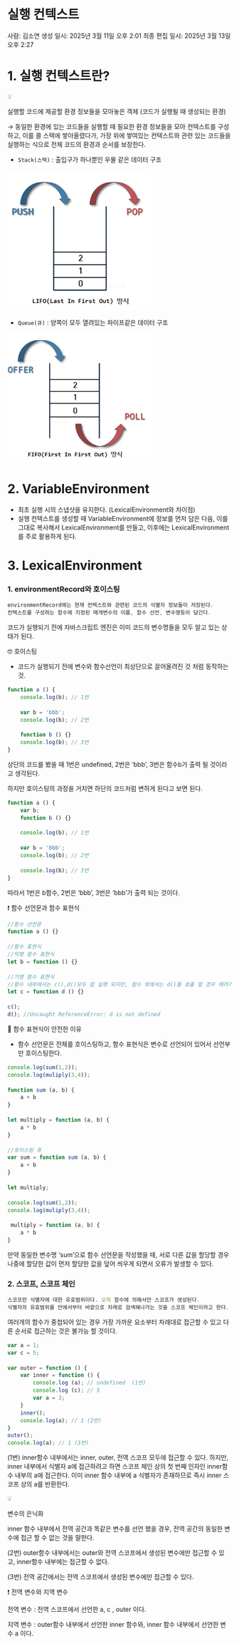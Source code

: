 # 실행 컨텍스트

사람: 김소연
생성 일시: 2025년 3월 11일 오후 2:01
최종 편집 일시: 2025년 3월 13일 오후 2:27

# 1. 실행 컨텍스트란?

<aside>
💡

실행할 코드에 제공할 환경 정보들을 모아놓은 객체 (코드가 실행될 때 생성되는 환경)

→ 동일한 환경에 있는 코드들을 실행할 때 필요한 환경 정보들을 모아 컨텍스트를 구성하고, 이를 콜 스택에 쌓아올렸다가, 가장 위에 쌓여있는 컨텍스트와 관련 있는 코드들을 실행하는 식으로 전체 코드의 환경과 순서를 보장한다.

</aside>

- `Stack(스택)` : 출입구가 하나뿐인 우물 같은 데이터 구조

![image.png](image.png)

- `Queue(큐)` : 양쪽이 모두 열려있는 파이프같은 데이터 구조

![image.png](image%201.png)

# 2. VariableEnvironment

- 최초 실행 시의 스냅샷을 유지한다. (LexicalEnvironment와 차이점)
- 실행 컨텍스트를 생성할 때  VariableEnvironment에 정보를 먼저 담은 다음, 이를 그대로 복사해서 LexicalEnvironment를 만들고, 이후에는 LexicalEnvironment를 주로 활용하게 된다.

# 3. LexicalEnvironment

### 1.   environmentRecord와 호이스팅

```jsx
environmentRecord에는 현재 컨텍스트와 관련된 코드의 식별자 정보들이 저장된다.
컨텍스트를 구성하는 함수에 지정된 매개변수의 이름, 함수 선언, 변수명등이 담긴다.
```

코드가 실행되기 전에 자바스크립트 엔진은 이미 코드의 변수명들을 모두 알고 있는 상태가 된다.

🤓 호이스팅

- 코드가 실행되기 전에 변수와 함수선언이 최상단으로 끌어올려진 것 처럼 동작하는 것.

```jsx
function a () {
	console.log(b); // 1번
	
	var b = 'bbb';
	console.log(b); // 2번
	
	function b () {}
	console.log(b); // 3번
}
```

상단의 코드를 봤을 때 1번은 undefined, 2번은 ‘bbb’, 3번은 함수b가 출력 될 것이라고 생각된다.

하지만 호이스팅의 과정을 거치면 하단의 코드처럼 변하게 된다고 보면 된다.

```jsx
function a () {
	var b;
	function b () {}
	
	console.log(b); // 1번
	
	var b = 'bbb';
	console.log(b); // 2번

	console.log(b); // 3번
}
```

따라서 1번은 b함수, 2번은 ‘bbb’, 3번은 ‘bbb’가 출력 되는 것이다.

❗ 함수 선언문과 함수 표현식

```jsx
//함수 선언문
function a () {}

//함수 표현식
//익명 함수 표현식
let b = function () {}

//기명 함수 표현식
//함수 내부에서는 c(),d()모두 잘 실행 되지만, 함수 밖에서는 d()를 호출 할 경우 에러가 난다.
let c = function d () {}

c();
d(); //Uncaught ReferenceError: d is not defined
```

🤔 함수 표현식이 안전한 이유

- 함수 선언문은 전체를 호이스팅하고, 함수 표현식은 변수로 선언되어 있어서 선언부만 호이스팅한다.

```jsx
console.log(sum(1,2));
console.log(muliply(3,4));

function sum (a, b) {
	a + b
}  

let multiply = function (a, b) {
	a * b
}

//호이스팅 후
var sum = function sum (a, b) {
	a + b
}  

let multiply;

console.log(sum(1,2));
console.log(muliply(3,4));

 multiply = function (a, b) {
	a * b
}
```

만약 동일한 변수명 ‘sum’으로 함수 선언문을 작성했을 때, 서로 다른 값을 할당할 경우 나중에 할당한 값이 먼저 할당한 값을 덮어 씌우게 되면서 오류가 발생할 수 있다.

### 2. 스코프, 스코프 체인

```jsx
스코프란 식별자에 대한 유효범위이다. 오직 함수에 의해서만 스코프가 생성된다.
식별자의 유효범위를 안에서부터 바깥으로 차례로 검색해나가는 것을 스코프 체인이라고 한다.
```

여러개의 함수가 중첩되어 있는 경우 가장 가까운 요소부터 차례대로 접근할 수 있고 다른 순서로 접근하는 것은 불가능 할 것이다.

```jsx
var a = 1;
var c = 5;

var outer = function () {
	var inner = function () {
		console.log (a); // undefined  (1번)
		console.log (c); // 5
		var a = 3;
	}
	inner();
	console.log(a); // 1 (2번)
}
outer();
console.log(a); // 1 (3번)
```

(1번) inner함수 내부에서는 inner, outer, 전역 스코프 모두에 접근할 수 있다. 하지만, inner 내부에서 식별자 a에 접근하려고 하면 스코프 체인 상의  첫 번째 인자인 inner함수 내부의 a에 접근한다. 이미 inner 함수 내부에 a 식별자가 존재하므로 즉시 inner 스코프 상의 a를 반환한다.

<aside>
💡

변수의 은닉화

inner 함수 내부에서 전역 공간과 똑같은 변수를 선언 했을 경우, 전역 공간의 동일한 변수에 접근 할 수 없는 것을 말한다.

</aside>

(2번) outer함수 내부에서는 outer와 전역 스코프에서 생성된 변수에만 접근할 수 있고, inner함수 내부에는 접근할 수 없다.

(3번) 전역 공간에서는 전역 스코프에서 생성된 변수에만 접근할 수 있다.

❗ 전역 변수와 지역 변수

전역 변수 : 전역 스코프에서 선언한 a, c , outer 이다.

지역 변수 : outer함수 내부에서 선언한 inner 함수와, inner 함수 내부에서 선언한 변수 a 이다.